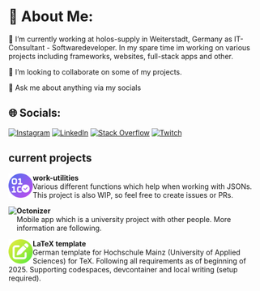 # 💫 About Me:

🔭 I’m currently working at holos-supply in Weiterstadt, Germany as IT-Consultant - Softwaredeveloper. In my spare time im working on various projects including frameworks, websites, full-stack apps and other.

👯 I’m looking to collaborate on some of my projects.

💬 Ask me about anything via my socials

## 🌐 Socials:

[![Instagram](https://img.shields.io/badge/Instagram-%23E4405F.svg?logo=Instagram&logoColor=white)](https://instagram.com/loschjohannes)
[![LinkedIn](https://img.shields.io/badge/LinkedIn-%230077B5.svg?logo=linkedin&logoColor=white)](https://linkedin.com/in/johannes-losch)
[![Stack Overflow](https://img.shields.io/badge/-Stackoverflow-FE7A16?logo=stack-overflow&logoColor=white)](https://stackoverflow.com/users/13497749)
[![Twitch](https://img.shields.io/badge/Twitch-%239146FF.svg?logo=Twitch&logoColor=white)](https://twitch.tv/johanneslosch)

## current projects

<p><a href="https://github.com/johanneslosch/work-utilities"><img src="logo/work-utils.png" height=48 align=left></a><b>work-utilities</b><br>
Various different functions which help when working with JSONs. This project is also WIP, so feel free to create issues or PRs.</p>

<p><a href="https://github.com/octonizer/"><img src="https://avatars.githubusercontent.com/u/197490623?s=400&u=e97c44bcacc04b87c4c7a32786a8e74ff024aa11&v=4" height=48 align=left></a><b>Octonizer</b><br>
Mobile app which is a university project with other people. More information are following.</p>

<p><a href="https://github.com/johanneslosch/HSMz-LaTeX-Template"><img src="logo/tex-logo.png" height=48 align=left></a><b>LaTeX template</b><br>
German template for Hochschule Mainz (University of Applied Sciences) for TeX. Following all requirements as of beginning of 2025. Supporting codespaces, devcontainer and local writing (setup required).</p>

<!--
<p><a href="https://github.com/johanneslosch/<project>"><img src="logo/logo.png" height=48 align=left></a><b>name</b><br>
description</p>
-->
